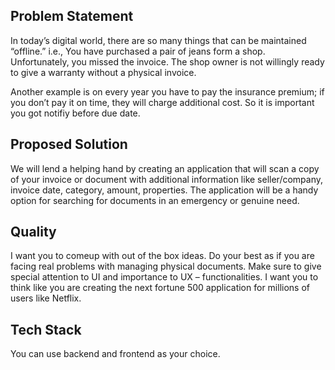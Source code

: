 ## Problem Statement

In today’s digital world, there are so many things that can be maintained “offline.” 
i.e., You have purchased a pair of jeans form a shop. Unfortunately, you missed the invoice. The shop owner is not willingly ready to give a warranty without a physical invoice.

Another example is on every year you have to pay the insurance premium; if you don’t pay it on time, they will charge additional cost. So it is important you got notifiy before due date.

## Proposed Solution

We will lend a helping hand by creating an application that will scan a copy of your invoice or document with additional information like seller/company, invoice date, category, amount, properties. The application will be a handy option for searching for documents in an emergency or genuine need.

## Quality

I want you to comeup with out of the box ideas. Do your best as if you are facing real problems with managing physical documents.  Make sure to give special attention to UI and importance to UX – functionalities. I want you to think like you are creating the next fortune 500 application for millions of users like Netflix.

## Tech Stack

You can use backend and frontend as your choice.
